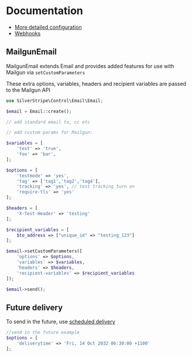 # Documentation

+ [More detailed configuration](./005-detailed_configuration.md)
+ [Webhooks](./100-webhooks.md)


## MailgunEmail

MailgunEmail extends Email and provides added features for use with Mailgun via `setCustomParameters`

These extra options, variables, headers and recipient variables are passed to the Mailgun API

```php
use SilverStripe\Control\Email\Email;

$email = Email::create();

// add standard email to, cc etc

// add custom params for Mailgun:

$variables = [
    'test' => 'true',
    'foo' => 'bar',
];

$options = [
    'testmode' => 'yes',
    'tag' => ['tag1','tag2','tag4'],
    'tracking' => 'yes', // test tracking turn on
    'require-tls' => 'yes'
];

$headers = [
    'X-Test-Header' => 'testing'
];

$recipient_variables = [
    $to_address => ["unique_id" => "testing_123"]
];

$email->setCustomParameters([
    'options' => $options,
    'variables' => $variables,
    'headers' => $headers,
    'recipient-variables' => $recipient_variables
]);

$email->send();
```

## Future delivery

To send in the future, use [scheduled delivery](https://documentation.mailgun.com/en/latest/user_manual.html#scheduling-delivery)

```php
//send in the future example
$options = [
    'deliverytime' => 'Fri, 14 Oct 2032 06:30:00 +1100'
];
```
